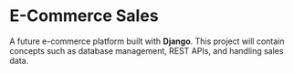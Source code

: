 # E-Commerce Sales

A future e-commerce platform built with **Django**. This project will contain concepts such as database management, REST APIs, and handling sales data.
